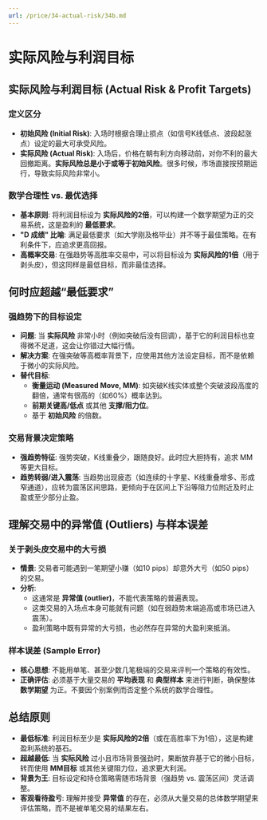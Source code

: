 ```yaml
---
url: /price/34-actual-risk/34b.md
---
```

# 实际风险与利润目标

## 实际风险与利润目标 (Actual Risk & Profit Targets)

### 定义区分

* **初始风险 (Initial Risk)**: 入场时根据合理止损点（如信号K线低点、波段起涨点）设定的最大可承受风险。
* **实际风险 (Actual Risk)**: 入场后，价格在朝有利方向移动前，对你不利的最大回撤距离。**实际风险总是小于或等于初始风险**。很多时候，市场直接按预期运行，导致实际风险非常小。

### 数学合理性 vs. 最优选择

* **基本原则**: 将利润目标设为 **实际风险的2倍**，可以构建一个数学期望为正的交易系统，这是盈利的 **最低要求**。
* **"D 成绩" 比喻**: 满足最低要求（如大学刚及格毕业）并不等于最佳策略。在有利条件下，应追求更高回报。
* **高概率交易**: 在强趋势等高胜率交易中，可以将目标设为 **实际风险的1倍**（用于剥头皮），但这同样是最低目标，而非最佳选择。

## 何时应超越“最低要求”

### 强趋势下的目标设定

* **问题**: 当 **实际风险** 非常小时（例如突破后没有回调），基于它的利润目标也变得微不足道，这会让你错过大幅行情。
* **解决方案**: 在强突破等高概率背景下，应使用其他方法设定目标，而不是依赖于微小的实际风险。
* **替代目标**:
  * **衡量运动 (Measured Move, MM)**: 如突破K线实体或整个突破波段高度的翻倍，通常有很高的（如60%）概率达到。
  * **前期关键高/低点** 或其他 **支撑/阻力位**。
  * 基于 **初始风险** 的倍数。

### 交易背景决定策略

* **强趋势特征**: 强势突破，K线重叠少，跟随良好。此时应大胆持有，追求 MM 等更大目标。
* **趋势转弱/进入震荡**: 当趋势出现疲态（如连续的十字星、K线重叠增多、形成窄通道），应转为震荡区间思路，更倾向于在区间上下沿等阻力位附近及时止盈或至少部分止盈。

## 理解交易中的异常值 (Outliers) 与样本误差

### 关于剥头皮交易中的大亏损

* **情景**: 交易者可能遇到一笔期望小赚（如10 pips）却意外大亏（如50 pips）的交易。
* **分析**:
  * 这通常是 **异常值 (outlier)**，不能代表策略的普遍表现。
  * 这类交易的入场点本身可能就有问题（如在弱趋势末端追高或市场已进入震荡）。
  * 盈利策略中既有异常的大亏损，也必然存在异常的大盈利来抵消。

### 样本误差 (Sample Error)

* **核心思想**: 不能用单笔、甚至少数几笔极端的交易来评判一个策略的有效性。
* **正确评估**: 必须基于大量交易的 **平均表现** 和 **典型样本** 来进行判断，确保整体 **数学期望** 为正。不要因个别案例而否定整个系统的数学合理性。

## 总结原则

* **最低标准**: 利润目标至少是 **实际风险的2倍**（或在高胜率下为1倍），这是构建盈利系统的基石。
* **超越最低**: 当 **实际风险** 过小且市场背景强劲时，果断放弃基于它的微小目标，转而使用 **MM目标** 或其他关键阻力位，追求更大利润。
* **背景为王**: 目标设定和持仓策略需随市场背景（强趋势 vs. 震荡区间）灵活调整。
* **客观看待盈亏**: 理解并接受 **异常值** 的存在，必须从大量交易的总体数学期望来评估策略，而不是被单笔交易的结果左右。
